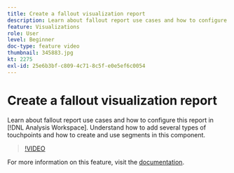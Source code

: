 ```yaml
---
title: Create a fallout visualization report
description: Learn about fallout report use cases and how to configure this report in Analysis Workspace.  You'll understand how to add several types of touchpoints and how to create and use segments in this component.
feature: Visualizations
role: User
level: Beginner
doc-type: feature video
thumbnail: 345883.jpg
kt: 2275
exl-id: 25e6b3bf-c809-4c71-8c5f-e0e5ef6c0054
---
```

# Create a fallout visualization report

Learn about fallout report use cases and how to configure this report in [!DNL Analysis Workspace]. Understand how to add several types of touchpoints and how to create and use segments in this component.

>[!VIDEO](https://video.tv.adobe.com/v/345883/?quality=12)

For more information on this feature, visit the [documentation](https://experienceleague.adobe.com/docs/analytics/analyze/analysis-workspace/visualizations/fallout/fallout-flow.html?lang=en).